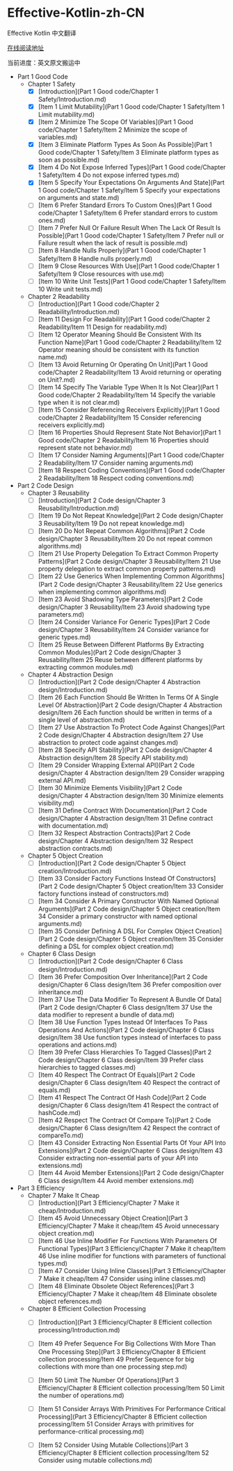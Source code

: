 # Effective-Kotlin-zh-CN

Effective Kotlin 中文翻译

[在线阅读地址](https://maxzmeng.github.io/Effective-Kotlin-zh-CN/index.html)

当前进度：英文原文搬运中

- Part 1 Good Code
    - Chapter 1 Safety
        - [x] [Introduction](Part 1 Good code/Chapter 1 Safety/Introduction.md)
        - [x] [Item 1 Limit Mutability](Part 1 Good code/Chapter 1 Safety/Item 1 Limit mutability.md)
        - [x] [Item 2 Minimize The Scope Of Variables](Part 1 Good code/Chapter 1 Safety/Item 2 Minimize the scope of variables.md)
        - [x] [Item 3 Eliminate Platform Types As Soon As Possible](Part 1 Good code/Chapter 1 Safety/Item 3 Eliminate platform types as soon as possible.md)
        - [x] [Item 4 Do Not Expose Inferred Types](Part 1 Good code/Chapter 1 Safety/Item 4 Do not expose inferred types.md)
        - [x] [Item 5 Specify Your Expectations On Arguments And State](Part 1 Good code/Chapter 1 Safety/Item 5 Specify your expectations on arguments and state.md)
        - [ ] [Item 6 Prefer Standard Errors To Custom Ones](Part 1 Good code/Chapter 1 Safety/Item 6 Prefer standard errors to custom ones.md)
        - [ ] [Item 7 Prefer Null Or Failure Result When The Lack Of Result Is Possible](Part 1 Good code/Chapter 1 Safety/Item 7 Prefer null or Failure result when the lack of result is possible.md)
        - [ ] [Item 8 Handle Nulls Properly](Part 1 Good code/Chapter 1 Safety/Item 8 Handle nulls properly.md)
        - [ ] [Item 9 Close Resources With Use](Part 1 Good code/Chapter 1 Safety/Item 9 Close resources with use.md)
        - [ ] [Item 10 Write Unit Tests](Part 1 Good code/Chapter 1 Safety/Item 10 Write unit tests.md)
    - Chapter 2 Readability
        - [ ] [Introduction](Part 1 Good code/Chapter 2 Readability/Introduction.md)
        - [ ] [Item 11 Design For Readability](Part 1 Good code/Chapter 2 Readability/Item 11 Design for readability.md)
        - [ ] [Item 12 Operator Meaning Should Be Consistent With Its Function Name](Part 1 Good code/Chapter 2 Readability/Item 12 Operator meaning should be consistent with its function name.md)
        - [ ] [Item 13 Avoid Returning Or Operating On Unit](Part 1 Good code/Chapter 2 Readability/Item 13 Avoid returning or operating on Unit?.md)
        - [ ] [Item 14 Specify The Variable Type When It Is Not Clear](Part 1 Good code/Chapter 2 Readability/Item 14 Specify the variable type when it is not clear.md)
        - [ ] [Item 15 Consider Referencing Receivers Explicitly](Part 1 Good code/Chapter 2 Readability/Item 15 Consider referencing receivers explicitly.md)
        - [ ] [Item 16 Properties Should Represent State Not Behavior](Part 1 Good code/Chapter 2 Readability/Item 16 Properties should represent state not behavior.md)
        - [ ] [Item 17 Consider Naming Arguments](Part 1 Good code/Chapter 2 Readability/Item 17 Consider naming arguments.md)
        - [ ] [Item 18 Respect Coding Conventions](Part 1 Good code/Chapter 2 Readability/Item 18 Respect coding conventions.md)
- Part 2 Code Design
    - Chapter 3 Reusability
        - [ ] [Introduction](Part 2 Code design/Chapter 3 Reusability/Introduction.md)
        - [ ] [Item 19 Do Not Repeat Knowledge](Part 2 Code design/Chapter 3 Reusability/Item 19 Do not repeat knowledge.md)
        - [ ] [Item 20 Do Not Repeat Common Algorithms](Part 2 Code design/Chapter 3 Reusability/Item 20 Do not repeat common algorithms.md)
        - [ ] [Item 21 Use Property Delegation To Extract Common Property Patterns](Part 2 Code design/Chapter 3 Reusability/Item 21 Use property delegation to extract common property patterns.md)
        - [ ] [Item 22 Use Generics When Implementing Common Algorithms](Part 2 Code design/Chapter 3 Reusability/Item 22 Use generics when implementing common algorithms.md)
        - [ ] [Item 23 Avoid Shadowing Type Parameters](Part 2 Code design/Chapter 3 Reusability/Item 23 Avoid shadowing type parameters.md)
        - [ ] [Item 24 Consider Variance For Generic Types](Part 2 Code design/Chapter 3 Reusability/Item 24 Consider variance for generic types.md)
        - [ ] [Item 25 Reuse Between Different Platforms By Extracting Common Modules](Part 2 Code design/Chapter 3 Reusability/Item 25 Reuse between different platforms by extracting common modules.md)
    - Chapter 4 Abstraction Design
        - [ ] [Introduction](Part 2 Code design/Chapter 4 Abstraction design/Introduction.md)
        - [ ] [Item 26 Each Function Should Be Written In Terms Of A Single Level Of Abstraction](Part 2 Code design/Chapter 4 Abstraction design/Item 26 Each function should be written in terms of a single level of abstraction.md)
        - [ ] [Item 27 Use Abstraction To Protect Code Against Changes](Part 2 Code design/Chapter 4 Abstraction design/Item 27 Use abstraction to protect code against changes.md)
        - [ ] [Item 28 Specify API Stability](Part 2 Code design/Chapter 4 Abstraction design/Item 28 Specify API stability.md)
        - [ ] [Item 29 Consider Wrapping External API](Part 2 Code design/Chapter 4 Abstraction design/Item 29 Consider wrapping external API.md)
        - [ ] [Item 30 Minimize Elements Visibility](Part 2 Code design/Chapter 4 Abstraction design/Item 30 Minimize elements visibility.md)
        - [ ] [Item 31 Define Contract With Documentation](Part 2 Code design/Chapter 4 Abstraction design/Item 31 Define contract with documentation.md)
        - [ ] [Item 32 Respect Abstraction Contracts](Part 2 Code design/Chapter 4 Abstraction design/Item 32 Respect abstraction contracts.md)
    - Chapter 5 Object Creation
        - [ ] [Introduction](Part 2 Code design/Chapter 5 Object creation/Introduction.md)
        - [ ] [Item 33 Consider Factory Functions Instead Of Constructors](Part 2 Code design/Chapter 5 Object creation/Item 33 Consider factory functions instead of constructors.md)
        - [ ] [Item 34 Consider A Primary Constructor With Named Optional Arguments](Part 2 Code design/Chapter 5 Object creation/Item 34 Consider a primary constructor with named optional arguments.md)
        - [ ] [Item 35 Consider Defining A DSL For Complex Object Creation](Part 2 Code design/Chapter 5 Object creation/Item 35 Consider defining a DSL for complex object creation.md)
    - Chapter 6 Class Design
        - [ ] [Introduction](Part 2 Code design/Chapter 6 Class design/Introduction.md)
        - [ ] [Item 36 Prefer Composition Over Inheritance](Part 2 Code design/Chapter 6 Class design/Item 36 Prefer composition over inheritance.md)
        - [ ] [Item 37 Use The Data Modifier To Represent A Bundle Of Data](Part 2 Code design/Chapter 6 Class design/Item 37 Use the data modifier to represent a bundle of data.md)
        - [ ] [Item 38 Use Function Types Instead Of Interfaces To Pass Operations And Actions](Part 2 Code design/Chapter 6 Class design/Item 38 Use function types instead of interfaces to pass operations and actions.md)
        - [ ] [Item 39 Prefer Class Hierarchies To Tagged Classes](Part 2 Code design/Chapter 6 Class design/Item 39 Prefer class hierarchies to tagged classes.md)
        - [ ] [Item 40 Respect The Contract Of Equals](Part 2 Code design/Chapter 6 Class design/Item 40 Respect the contract of  equals.md)
        - [ ] [Item 41 Respect The Contract Of Hash Code](Part 2 Code design/Chapter 6 Class design/Item 41 Respect the contract of  hashCode.md)
        - [ ] [Item 42 Respect The Contract Of Compare To](Part 2 Code design/Chapter 6 Class design/Item 42 Respect the contract of compareTo.md)
        - [ ] [Item 43 Consider Extracting Non Essential Parts Of Your API Into Extensions](Part 2 Code design/Chapter 6 Class design/Item 43 Consider extracting non-essential parts of your API into extensions.md)
        - [ ] [Item 44 Avoid Member Extensions](Part 2 Code design/Chapter 6 Class design/Item 44 Avoid member extensions.md)
- Part 3 Efficiency
    - Chapter 7 Make It Cheap
        - [ ] [Introduction](Part 3 Efficiency/Chapter 7 Make it cheap/Introduction.md)
        - [ ] [Item 45 Avoid Unnecessary Object Creation](Part 3 Efficiency/Chapter 7 Make it cheap/Item 45 Avoid unnecessary object creation.md)
        - [ ] [Item 46 Use Inline Modifier For Functions With Parameters Of Functional Types](Part 3 Efficiency/Chapter 7 Make it cheap/Item 46 Use inline modifier for functions with parameters of functional types.md)
        - [ ] [Item 47 Consider Using Inline Classes](Part 3 Efficiency/Chapter 7 Make it cheap/Item 47 Consider using inline classes.md)
        - [ ] [Item 48 Eliminate Obsolete Object References](Part 3 Efficiency/Chapter 7 Make it cheap/Item 48 Eliminate obsolete object references.md)
    - Chapter 8 Efficient Collection Processing
        - [ ] [Introduction](Part 3 Efficiency/Chapter 8 Efficient collection processing/Introduction.md)
        - [ ] [Item 49 Prefer Sequence For Big Collections With More Than One Processing Step](Part 3 Efficiency/Chapter 8 Efficient collection processing/Item 49 Prefer Sequence for big collections with more than one processing step.md)
        - [ ] [Item 50 Limit The Number Of Operations](Part 3 Efficiency/Chapter 8 Efficient collection processing/Item 50 Limit the number of operations.md)
        - [ ] [Item 51 Consider Arrays With Primitives For Performance Critical Processing](Part 3 Efficiency/Chapter 8 Efficient collection processing/Item 51 Consider Arrays with primitives for performance-critical processing.md)
        - [ ] [Item 52 Consider Using Mutable Collections](Part 3 Efficiency/Chapter 8 Efficient collection processing/Item 52 Consider using mutable collections.md)

